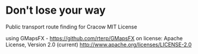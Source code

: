 # Don't lose your way
Public transport route finding for Cracow
MIT License

using GMapsFX - https://github.com/rterp/GMapsFX on license:
Apache License, Version 2.0 (current) http://www.apache.org/licenses/LICENSE-2.0
